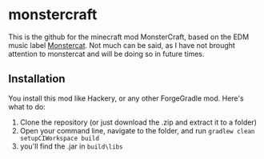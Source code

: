 monstercraft
============
This is the github for the minecraft mod MonsterCraft, based on the EDM music label [Monstercat](http://www.monstercat.com/). Not much can be said, as I have not brought attention to monstercat and will be doing so in future times.

Installation
------------
You install this mod like Hackery, or any other ForgeGradle mod. Here's what to do:
  1. Clone the repository (or just download the .zip and extract it to a folder)
  2. Open your command line, navigate to the folder, and run `gradlew clean setupCIWorkspace build`
  3. you'll find the .jar in `build\libs`
